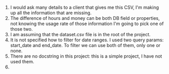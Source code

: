 1) I would ask many details to a client that gives me this CSV, I'm making up all the information that are missing.
2) The difference of hours and money can be both DB field or properties, not knowing the usage rate of those
information I'm going to pick one of those two.
3) I am assuming that the dataset.csv file is in the root of the project.
4) It is not specified how to filter for date ranges. I used two query params: start_date and end_date. To filter we can
 use both of them, only one or none.
5) There are no docstring in this project: this is a simple project, I have not used them. 
6) 